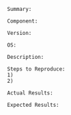 
    Summary:
    
    Component:
    
    Version:
    
    OS:
    
    Description:
    
    Steps to Reproduce: 
    1) 
    2)
    
    Actual Results:
    
    Expected Results:
